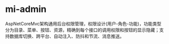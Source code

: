 # mi-admin
AspNetCoreMvc架构通用后台权限管理，权限设计(用户-角色-功能)，功能类型分为目录、菜单、按钮、资源，精确到每个接口的调用权限和按钮的显示隐藏；支持数据库切换、跨平台、自动注入、防抖和节流、消息推送。
